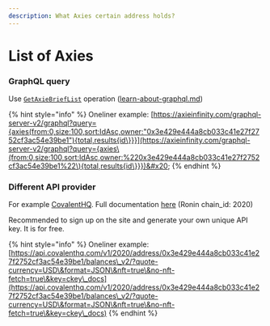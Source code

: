 ```yaml
---
description: What Axies certain address holds?
---
```


# List of Axies

### GraphQL query

Use [`GetAxieBriefList`](https://axie-graphql.web.app/operations/getAxieBriefList) operation ([learn-about-graphql.md](learn-about-graphql.md "mention"))

{% hint style="info" %}
Oneliner example: [https://axieinfinity.com/graphql-server-v2/graphql?query={axies(from:0,size:100,sort:IdAsc,owner:"0x3e429e444a8cb033c41e27f2752cf3ac54e39be1"){total,results{id\}}}](https://axieinfinity.com/graphql-server-v2/graphql?query={axies\(from:0,size:100,sort:IdAsc,owner:%220x3e429e444a8cb033c41e27f2752cf3ac54e39be1%22\){total,results{id\}}})&#x20;
{% endhint %}



### Different API provider

For example [CovalentHQ](https://www.covalenthq.com). Full documentation [here](https://www.covalenthq.com/docs/api/#/overview) (Ronin chain\_id: 2020)

Recommended to sign up on the site and generate your own unique API key. It is for free.

{% hint style="info" %}
Oneliner example: [https://api.covalenthq.com/v1/2020/address/0x3e429e444a8cb033c41e27f2752cf3ac54e39be1/balances\_v2/?quote-currency=USD\&format=JSON\&nft=true\&no-nft-fetch=true\&key=ckey\_docs](https://api.covalenthq.com/v1/2020/address/0x3e429e444a8cb033c41e27f2752cf3ac54e39be1/balances\_v2/?quote-currency=USD\&format=JSON\&nft=true\&no-nft-fetch=true\&key=ckey\_docs)
{% endhint %}
